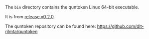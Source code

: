 The `bin` directory contains the quntoken Linux 64-bit executable.

It is from
[release v0.2.0](https://github.com/dlt-rilmta/quntoken/releases/tag/v0.2.0).

The quntoken repository can be found here:
https://github.com/dlt-rilmta/quntoken

